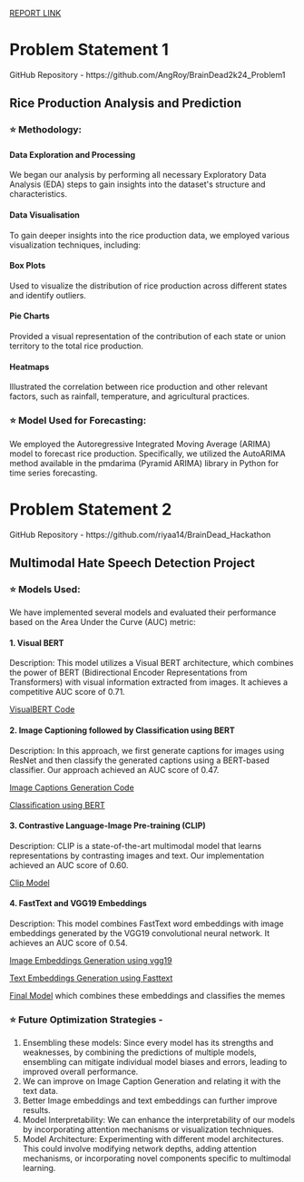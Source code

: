 [REPORT LINK](https://www.canva.com/design/DAGBi0HYSrE/_hTD0LN3rP47EzJ-18ctQA/view?utm_content=DAGBi0HYSrE&utm_campaign=designshare&utm_medium=link&utm_source=editor)

<h1>Problem Statement 1</h1>
GitHub Repository - https://github.com/AngRoy/BrainDead2k24_Problem1

<h2>Rice Production Analysis and Prediction</h2>

<h3>⭐ Methodology:</h3>

<h4>Data Exploration and Processing</h4>
We began our analysis by performing all necessary Exploratory Data Analysis (EDA) steps to gain insights into the dataset's structure and characteristics.

<h4>Data Visualisation</h4>
To gain deeper insights into the rice production data, we employed various visualization techniques, including:

<h4>Box Plots</h4> Used to visualize the distribution of rice production across different states and identify outliers.
<h4>Pie Charts</h4> Provided a visual representation of the contribution of each state or union territory to the total rice production.
<h4>Heatmaps</h4> Illustrated the correlation between rice production and other relevant factors, such as rainfall, temperature, and agricultural practices.

<h3>⭐ Model Used for Forecasting:</h3>
We employed the Autoregressive Integrated Moving Average (ARIMA) model to forecast rice production. Specifically, we utilized the AutoARIMA method available in the pmdarima (Pyramid ARIMA) library in Python for time series forecasting.

<h1>Problem Statement 2</h1>
GitHub Repository - https://github.com/riyaa14/BrainDead_Hackathon

<h2>Multimodal Hate Speech Detection Project</h2>

<h3>⭐ Models Used:</h3>
We have implemented several models and evaluated their performance based on the Area Under the Curve (AUC) metric:

<h4>1. Visual BERT</h4>

Description: This model utilizes a Visual BERT architecture, which combines the power of BERT (Bidirectional Encoder Representations from Transformers) with visual information extracted from images. It achieves a competitive AUC score of 0.71.

[VisualBERT Code](https://github.com/riyaa14/BrainDead_Hackathon/blob/main/VisualBERT.ipynb)

<H4>2. Image Captioning followed by Classification using BERT</H4>

Description: In this approach, we first generate captions for images using ResNet and then classify the generated captions using a BERT-based classifier. Our approach achieved an AUC score of 0.47.

[Image Captions Generation Code](https://github.com/riyaa14/BrainDead_Hackathon/blob/main/image_captioning.ipynb)

[Classification using BERT](https://github.com/riyaa14/BrainDead_Hackathon/blob/main/BERT_Model.ipynb)

<h4>3. Contrastive Language-Image Pre-training (CLIP)</h4>

Description: CLIP is a state-of-the-art multimodal model that learns representations by contrasting images and text. Our implementation achieved an AUC score of 0.60.

[Clip Model](https://github.com/riyaa14/BrainDead_Hackathon/blob/main/CLIP_Model.ipynb)

<h4>4. FastText and VGG19 Embeddings</h4>

Description: This model combines FastText word embeddings with image embeddings generated by the VGG19 convolutional neural network. It achieves an AUC score of 0.54.

[Image Embeddings Generation using vgg19](https://github.com/riyaa14/BrainDead_Hackathon/blob/main/vgg19-Image-embeddings-generation.ipynb)

[Text Embeddings Generation using Fasttext](https://github.com/riyaa14/BrainDead_Hackathon/fasttext-text-embeddings-generation.ipynb)

[Final Model](https://github.com/riyaa14/BrainDead_Hackathon/blob/main/FastText%2BVGG19_Embeddings.ipynb) which combines these embeddings and classifies the memes 

<h3>⭐ Future Optimization Strategies - </h3>

1. Ensembling these models: Since every model has its strengths and weaknesses, by combining the predictions of multiple models, ensembling can mitigate individual model biases and errors, leading to improved overall performance.
2. We can improve on Image Caption Generation and relating it with the text data.
3. Better Image embeddings and text embeddings can further improve results.
4. Model Interpretability: We can enhance the interpretability of our models by incorporating attention mechanisms or visualization techniques.
5. Model Architecture: Experimenting with different model architectures. This could involve modifying network depths, adding attention mechanisms, or incorporating novel components specific to multimodal learning. 
